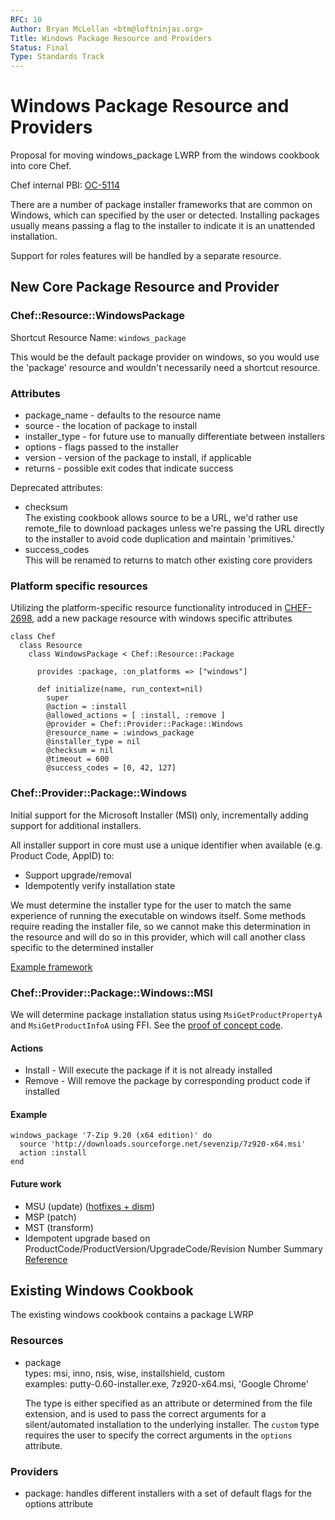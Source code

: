 ```yaml
---
RFC: 10
Author: Bryan McLellan <btm@loftninjas.org>
Title: Windows Package Resource and Providers
Status: Final
Type: Standards Track
---
```


# Windows Package Resource and Providers

Proposal for moving windows_package LWRP from the windows cookbook into core Chef.

Chef internal PBI: [OC-5114](https://tickets.corp.opscode.com/browse/OC-5114)

There are a number of package installer frameworks that are common on Windows, which can specified by the user or detected. Installing packages usually means passing a flag to the installer to indicate it is an unattended installation.

Support for roles features will be handled by a separate resource.

## New Core Package Resource and Provider

### Chef::Resource::WindowsPackage
Shortcut Resource Name: `windows_package`
      
This would be the default package provider on windows, so you would use the 'package' resource and wouldn't necessarily need a shortcut resource.

### Attributes

* package_name - defaults to the resource name
* source - the location of package to install
* installer_type - for future use to manually differentiate between installers
* options - flags passed to the installer
* version - version of the package to install, if applicable
* returns - possible exit codes that indicate success

Deprecated attributes:  

* checksum  
The existing cookbook allows source to be a URL, we'd rather use remote_file to download packages unless we're passing the URL directly to the installer to avoid code duplication and maintain 'primitives.'
* success_codes  
This will be renamed to returns to match other existing core providers

### Platform specific resources
Utilizing the platform-specific resource functionality introduced in [CHEF-2698](https://tickets.opscode.com/browse/CHEF-2698), add a new package resource with windows specific attributes 

```
class Chef
  class Resource
    class WindowsPackage < Chef::Resource::Package

      provides :package, :on_platforms => ["windows"]
      
      def initialize(name, run_context=nil)
        super
        @action = :install
        @allowed_actions = [ :install, :remove ]
        @provider = Chef::Provider::Package::Windows
        @resource_name = :windows_package
        @installer_type = nil
        @checksum = nil
        @timeout = 600
        @success_codes = [0, 42, 127]
```      

### Chef::Provider::Package::Windows

Initial support for the Microsoft Installer (MSI) only, incrementally adding support for additional installers.

All installer support in core must use a unique identifier when available (e.g. Product Code, AppID) to:  
* Support upgrade/removal  
* Idempotently verify installation state

We must determine the installer type for the user to match the same experience of running the executable on windows itself. Some methods require reading the installer file, so we cannot make this determination in the resource and will do so in this provider, which will call another class specific to the determined installer

[Example framework](https://gist.github.com/btm/92a40020c3eea6cb8b28)

### Chef::Provider::Package::Windows::MSI

We will determine package installation status using ```MsiGetProductPropertyA``` and ```MsiGetProductInfoA``` using FFI. See the [proof of concept code](https://gist.github.com/btm/8673443#file-check_installed-rb).

#### Actions
* Install - Will execute the package if it is not already installed
* Remove - Will remove the package by corresponding product code if installed


#### Example

```
windows_package '7-Zip 9.20 (x64 edition)' do
  source 'http://downloads.sourceforge.net/sevenzip/7z920-x64.msi'
  action :install
end
```

#### Future work

* MSU (update) ([hotfixes + dism](http://blogs.technet.com/b/askcore/archive/2011/02/15/how-to-use-dism-to-install-a-hotfix-from-within-windows.aspx))
* MSP (patch)
* MST (transform)
* Idempotent upgrade based on ProductCode/ProductVersion/UpgradeCode/Revision Number Summary [Reference](http://msdn.microsoft.com/en-us/library/aa370579\(v=vs.85\).aspx)


## Existing Windows Cookbook

The existing windows cookbook contains a package LWRP

### Resources
* package  
    types: msi, inno, nsis, wise, installshield, custom  
    examples: putty-0.60-installer.exe, 7z920-x64.msi, 'Google Chrome'
    
    The type is either specified as an attribute or determined from the file extension, and is used to pass the correct arguments for a silent/automated installation to the underlying installer. The ```custom``` type requires the user to specify the correct arguments in the ```options``` attribute.

### Providers
* package: handles different installers with a set of default flags for the options attribute
